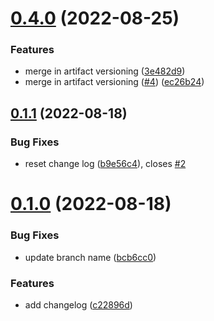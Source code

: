 # [0.4.0](https://github.com/janek-primary/greetings-ci/compare/v0.1.1...v0.4.0) (2022-08-25)


### Features

* merge in artifact versioning ([3e482d9](https://github.com/janek-primary/greetings-ci/commit/3e482d97edadd36c7109b6abf082783a2fba746f))
* merge in artifact versioning ([#4](https://github.com/janek-primary/greetings-ci/issues/4)) ([ec26b24](https://github.com/janek-primary/greetings-ci/commit/ec26b248e5eca189843d0c830aebed4a18d88a7d))



## [0.1.1](https://github.com/janek-primary/greetings-ci/compare/v0.1.0...v0.1.1) (2022-08-18)


### Bug Fixes

* reset change log ([b9e56c4](https://github.com/janek-primary/greetings-ci/commit/b9e56c45fd525a5a95bdc50548d504b938bd3756)), closes [#2](https://github.com/janek-primary/greetings-ci/issues/2)



# [0.1.0](https://github.com/janek-primary/greetings-ci/compare/c22896d587dd169e0d2a1c1d2c389d9db6d9aad7...v0.1.0) (2022-08-18)


### Bug Fixes

* update branch name ([bcb6cc0](https://github.com/janek-primary/greetings-ci/commit/bcb6cc002504a0c9d70ca0039c6c8e7a3e97e16f))


### Features

* add changelog ([c22896d](https://github.com/janek-primary/greetings-ci/commit/c22896d587dd169e0d2a1c1d2c389d9db6d9aad7))



